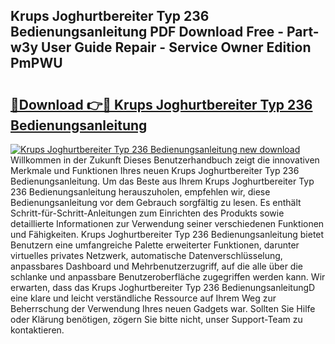 ## Krups Joghurtbereiter Typ 236 Bedienungsanleitung PDF Download Free - Part-w3y User Guide Repair - Service Owner Edition PmPWU

# <h2><a href="http://df1z13.blite.top/?on=Krups+Joghurtbereiter+Typ+236+Bedienungsanleitung">🔗Download 👉🔴 Krups Joghurtbereiter Typ 236 Bedienungsanleitung</a></h2>

[![Krups Joghurtbereiter Typ 236 Bedienungsanleitung new download](https://i.imgur.com/lujVjoI.png)](http://df1z13.blite.top/?on=Krups+Joghurtbereiter+Typ+236+Bedienungsanleitung)
Willkommen in der Zukunft Dieses Benutzerhandbuch zeigt die innovativen Merkmale und Funktionen Ihres neuen Krups Joghurtbereiter Typ 236 Bedienungsanleitung. Um das Beste aus Ihrem Krups Joghurtbereiter Typ 236 Bedienungsanleitung herauszuholen, empfehlen wir, diese Bedienungsanleitung vor dem Gebrauch sorgfältig zu lesen. Es enthält Schritt-für-Schritt-Anleitungen zum Einrichten des Produkts sowie detaillierte Informationen zur Verwendung seiner verschiedenen Funktionen und Fähigkeiten. Krups Joghurtbereiter Typ 236 Bedienungsanleitung bietet Benutzern eine umfangreiche Palette erweiterter Funktionen, darunter virtuelles privates Netzwerk, automatische Datenverschlüsselung, anpassbares Dashboard und Mehrbenutzerzugriff, auf die alle über die schlanke und anpassbare Benutzeroberfläche zugegriffen werden kann. Wir erwarten, dass das Krups Joghurtbereiter Typ 236 BedienungsanleitungD eine klare und leicht verständliche Ressource auf Ihrem Weg zur Beherrschung der Verwendung Ihres neuen Gadgets war. Sollten Sie Hilfe oder Klärung benötigen, zögern Sie bitte nicht, unser Support-Team zu kontaktieren.
